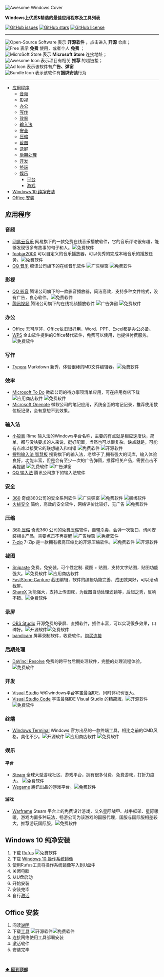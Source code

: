 ![Awesome Windows Cover](https://github.com/allinu/Awesome-Windows/blob/master/images/Github%20Cover-Awesome%20Windows.png?raw=true)

**Windows上优质&精选的最佳应用程序及工具列表**

[![GitHub issues](https://img.shields.io/github/issues/allinu/Awesome-Windows)](https://github.com/allinu/Awesome-Windows/issues)
[![GitHub stars](https://img.shields.io/github/stars/allinu/Awesome-Windows)](https://github.com/allinu/Awesome-Windows/stargazers)
[![GitHub license](https://img.shields.io/github/license/allinu/Awesome-Windows)](https://github.com/allinu/Awesome-Windows/blob/master/LICENSE)



---

![Open-Source Software][OSS Icon] 表示 **开源软件** ，点击进入 **开源** 仓库；\
![Free][Free Icon] 表示 **免费** 使用，或者个人 **免费** ；\
![MicroSoft Store][App-Store Icon] 表示 **Microsoft Store** 连接地址；\
![Awesome Icon][Awesome Icon] 表示项目有相关 **推荐** 的超链接；\
![Ad Icon][AD Icon] 表示该软件有**广告、弹窗** \
![Bundle Icon][Bundle Icon] 表示该软件有**捆绑安装**行为

---

- [应用程序](#应用程序)
  - [音频](#音频)
  - [影视](#影视)
  - [办公](#办公)
  - [写作](#写作)
  - [效率](#效率)
  - [输入法](#输入法)
  - [安全](#安全)
  - [压缩](#压缩)
  - [截图](#截图)
  - [录屏](#录屏)
  - [后期处理](#后期处理)
  - [开发](#开发)
  - [终端](#终端)
  - [娱乐](#娱乐)
    - [平台](#平台)
    - [游戏](#游戏)
- [Windows 10 纯净安装](#windows-10-纯净安装)
- [Office 安装](#office-安装)

## 应用程序

### 音频

* [网易云音乐](https://music.163.com/) 网易旗下的一款免费在线音乐播放软件，它的音乐评论很有趣，能够发现很多有故事的句子和人。![][Free Icon]
* [foobar2000](https://www.foobar2000.org/) 可以自定义的音乐播放器，可以优秀的完成本地音乐的播放任务。![][Free Icon]
* [QQ 音乐](https://y.qq.com/) 腾讯公司旗下的在线音乐软件 ![][AD Icon] ![][Free Icon]
  

### 影视

* [QQ 影音](https://player.qq.com/) 腾讯公司旗下的一款影音播放器，简洁高效，支持多种文件格式，没有广告，良心软件。![][Free Icon]
* [腾讯视频](https://v.qq.com/) 腾讯公司旗下的在线视频播放软件  ![][AD Icon] ![][Free Icon]

### 办公

* [Office](https://www.office.com/) 无可厚非，Office依旧很好用，Word、PPT、Excel都是办公必备。
* [WPS](https://www.wps.cn/) 金山软件提供的Office替代软件，免费可以使用，也提供付费服务。![][Free Icon]

### 写作

* [Typora](https://typora.io/) Markdown 新秀，体验很棒的MD文件编辑器。![][Free Icon]

### 效率

* [Microsoft To Do](https://todo.microsoft.com/tasks/) 微软公司的待办事项清单应用，可在应用商店下载 ![][App-Store Icon] ![][Free Icon]
* [Microsoft Onenote](https://www.microsoft.com/zh-cn/microsoft-365/onenote/digital-note-taking-app?ms.url=onenotecom&rtc=1) 微软公司的笔记应用，系统全面的笔记记录，推荐使用数位板记录，会有意想不到效果。

### 输入法

* [小狼毫](https://rime.im/) Rime 输入法的Windows平台名称，主要的有点就是相应速度快，简单，都与没啥要求的人来说，挺好配置，当然也可以很复杂。缺点就是，可能有点难以接受它的联想输入和纠错  ![][Free Icon] ![][OSS Icon]
* [搜狗输入法 智慧板](https://pinyin.sogou.com/zhihui/) 搜狗旗下的输入法，老牌子了,拥有强大的词库，输入体验良好，功能丰富，但是会有至少一次的广告弹窗，推荐相关产品，需要点击不再提醒 ![][Free Icon] ![][AD Icon]
* [QQ 输入法](http://qq.pinyin.cn/) 腾讯公司旗下的输入法软件

### 安全

* [360](https://www.360.cn/) 奇虎360公司的安全系列软件 ![][AD Icon] ![][Free Icon] ![][Bundle Icon]
* [火绒安全](https://www.huorong.cn/) 简约，高效的安全软件，网络评价比较好，无广告 ![][Free Icon]

### 压缩

* [360 压缩](https://yasuo.360.cn/) 奇虎360 公司的免费压缩软件，自带杀毒，会弹一次窗口，询问安装相关产品，需要点击不再提醒 ![][AD Icon] ![][Free Icon]
* [7-zip](https://sparanoid.com/lab/7z/) 7-Zip 是一款拥有极高压缩比的开源压缩软件。![][Free Icon] ![][OSS Icon]

### 截图

* [Snipaste](https://zh.snipaste.com/) 免费。免安装。可个性定制. 截图 + 贴图，支持文字贴图，贴图功能强大。![][Free Icon] ![][App-Store Icon]
* [FastStone Capture](https://www.faststone.org/FSCaptureDownload.htm) 截图编辑，软件的编辑功能完善，成图效果好，可以滚动截屏。
* [ShareX](https://getsharex.com/) 功能强大，支持上传图床，为截图自动处理滤镜等，后起之秀，反响不错。![][Free Icon]

### 录屏

* [OBS Studio](https://obsproject.com/) 开源免费的录屏、直播软件，插件丰富，可以实现很多效果，口碑好。![][OSS Icon]![][Free Icon]
* [bandicam](https://www.bandicam.cn/) 屏幕录制软件，收费软件。[购买连接](https://www.bandicam.cn/buy/)

### 后期处理

* [DaVinci Resolve](https://www.blackmagicdesign.com/products/davinciresolve/) 免费的跨平台后期处理软件，完整的处理流程体验。![][Free Icon]

### 开发

* [Visual Studio](https://visualstudio.microsoft.com/zh-hans/) 号称windows平台宇宙最强IDE，同时体积也很大。
* [Visual Studio Code](https://code.visualstudio.com/) 宇宙最强IDE Visual Studio 的精简版。![][OSS Icon]![][Free Icon]

### 终端

* [Windows Terminal](https://aka.ms/terminal) Windows 官方出品的一款终端工具，相比之前的CMD风格，美化不少。![][OSS Icon] ![][App-Store Icon] ![][Free Icon]

### 娱乐

#### 平台

- [Steam](https://store.steampowered.com/) 全球大型游戏社区、游戏平台，拥有很多付费、免费游戏，打折力度大。 ![][Free Icon]
- [Wegame](https://www.wegame.com.cn/) 腾讯出品的游戏平台。![][Free Icon]

#### 游戏

* [Warframe](https://www.warframe.com/) Steam 平台上的免费设计游戏，又名星际战甲、战争框架、星际暖暖，游戏内置多种玩法，畅游公司为该游戏的国服代理，国服与国际服相差较大，推荐游玩国际服。![][Free Icon]


## Windows 10 纯净安装

1. 下载 [Rufus](https://rufus.ie/) ![][Free Icon]
2. 下载 [Windows 10 操作系统镜像](https://msdn.itellyou.cn/)
3. 使用Rufus工具将操作系统镜像写入到U盘中
4. 关闭电脑
5. 从U盘启动
6. 开始安装
7. 安装完毕
8. 自行[激活](http://www.yishimei.cn/)

## Office 安装

1. 阅读[说明](https://www.coolhub.top/)
2. 下载[工具](https://www.coolhub.top/archives/42) ![][OSS Icon]![][Free Icon]
3. 连接网络使用工具部署安装
4. 激活软件
5. 安装完毕

<br />


**[⬆ 回到顶部](#应用程序)**



[OSS Icon]: https://raw.githubusercontent.com/allinu/Awesome-Windows/master/images/open%20source%20iniciati.svg "开源软件"
[Free Icon]: https://raw.githubusercontent.com/allinu/Awesome-Windows/master/images/free.svg "免费软件"
[App-Store Icon]: https://raw.githubusercontent.com/allinu/Awesome-Windows/master/images/microsoft%20store.svg "应用商店软件"
[Awesome Icon]: https://raw.githubusercontent.com/allinu/Awesome-Windows/master/images/awesome.svg "推荐介绍"
[AD Icon]: https://raw.githubusercontent.com/allinu/Awesome-Windows/master/images/ad.svg "广告弹窗"
[Bundle Icon]: https://raw.githubusercontent.com/allinu/Awesome-Windows/master/images/warning%20.svg "捆绑软件"
